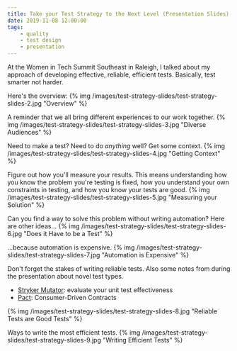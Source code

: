```yaml
---
title: Take your Test Strategy to the Next Level (Presentation Slides)
date: 2019-11-08 12:00:00
tags:
	- quality
	- test design
	- presentation
---
```


At the Women in Tech Summit Southeast in Raleigh, I talked about my approach of developing effective, reliable, efficient tests. Basically, test smarter not harder. 

<!-- more -->
Here's the overview:
{% img /images/test-strategy-slides/test-strategy-slides-2.jpg  "Overview" %}

A reminder that we all bring different experiences to our work together.
{% img /images/test-strategy-slides/test-strategy-slides-3.jpg  "Diverse Audiences" %}

Need to make a test? Need to do _anything_ well? Get some context.
{% img /images/test-strategy-slides/test-strategy-slides-4.jpg  "Getting Context" %}

Figure out how you'll measure your results. This means understanding how you know the problem you're testing is fixed, how you understand your own constraints in testing, and how you know your tests are good.
{% img /images/test-strategy-slides/test-strategy-slides-5.jpg  "Measuring your Solution" %}

Can you find a way to solve this problem without writing automation? Here are other ideas...
{% img /images/test-strategy-slides/test-strategy-slides-6.jpg  "Does it Have to be a Test" %}

...because automation is expensive.
{% img /images/test-strategy-slides/test-strategy-slides-7.jpg  "Automation is Expensive" %}

Don't forget the stakes of writing reliable tests. Also some notes from during the presentation about novel test types.

* [Stryker Mutator](stryker-mutator.io): evaluate your unit test effectiveness
* [Pact](pact.io): Consumer-Driven Contracts

{% img /images/test-strategy-slides/test-strategy-slides-8.jpg  "Reliable Tests are Good Tests" %}

Ways to write the most efficient tests.
{% img /images/test-strategy-slides/test-strategy-slides-9.jpg  "Writing Efficient Tests" %}